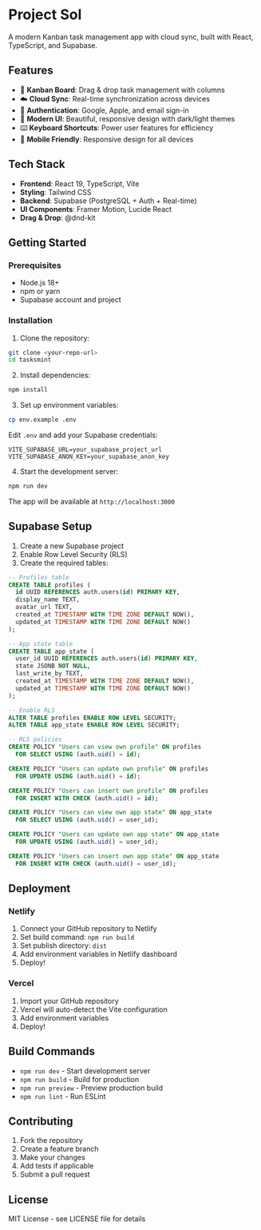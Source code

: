 # Project Sol

A modern Kanban task management app with cloud sync, built with React, TypeScript, and Supabase.

## Features

- 🎯 **Kanban Board**: Drag & drop task management with columns
- ☁️ **Cloud Sync**: Real-time synchronization across devices
- 🔐 **Authentication**: Google, Apple, and email sign-in
- 🎨 **Modern UI**: Beautiful, responsive design with dark/light themes
- ⌨️ **Keyboard Shortcuts**: Power user features for efficiency
- 📱 **Mobile Friendly**: Responsive design for all devices

## Tech Stack

- **Frontend**: React 19, TypeScript, Vite
- **Styling**: Tailwind CSS
- **Backend**: Supabase (PostgreSQL + Auth + Real-time)
- **UI Components**: Framer Motion, Lucide React
- **Drag & Drop**: @dnd-kit

## Getting Started

### Prerequisites

- Node.js 18+ 
- npm or yarn
- Supabase account and project

### Installation

1. Clone the repository:
```bash
git clone <your-repo-url>
cd tasksmint
```

2. Install dependencies:
```bash
npm install
```

3. Set up environment variables:
```bash
cp env.example .env
```

Edit `.env` and add your Supabase credentials:
```env
VITE_SUPABASE_URL=your_supabase_project_url
VITE_SUPABASE_ANON_KEY=your_supabase_anon_key
```

4. Start the development server:
```bash
npm run dev
```

The app will be available at `http://localhost:3000`

## Supabase Setup

1. Create a new Supabase project
2. Enable Row Level Security (RLS)
3. Create the required tables:

```sql
-- Profiles table
CREATE TABLE profiles (
  id UUID REFERENCES auth.users(id) PRIMARY KEY,
  display_name TEXT,
  avatar_url TEXT,
  created_at TIMESTAMP WITH TIME ZONE DEFAULT NOW(),
  updated_at TIMESTAMP WITH TIME ZONE DEFAULT NOW()
);

-- App state table
CREATE TABLE app_state (
  user_id UUID REFERENCES auth.users(id) PRIMARY KEY,
  state JSONB NOT NULL,
  last_write_by TEXT,
  created_at TIMESTAMP WITH TIME ZONE DEFAULT NOW(),
  updated_at TIMESTAMP WITH TIME ZONE DEFAULT NOW()
);

-- Enable RLS
ALTER TABLE profiles ENABLE ROW LEVEL SECURITY;
ALTER TABLE app_state ENABLE ROW LEVEL SECURITY;

-- RLS policies
CREATE POLICY "Users can view own profile" ON profiles
  FOR SELECT USING (auth.uid() = id);

CREATE POLICY "Users can update own profile" ON profiles
  FOR UPDATE USING (auth.uid() = id);

CREATE POLICY "Users can insert own profile" ON profiles
  FOR INSERT WITH CHECK (auth.uid() = id);

CREATE POLICY "Users can view own app state" ON app_state
  FOR SELECT USING (auth.uid() = user_id);

CREATE POLICY "Users can update own app state" ON app_state
  FOR UPDATE USING (auth.uid() = user_id);

CREATE POLICY "Users can insert own app state" ON app_state
  FOR INSERT WITH CHECK (auth.uid() = user_id);
```

## Deployment

### Netlify

1. Connect your GitHub repository to Netlify
2. Set build command: `npm run build`
3. Set publish directory: `dist`
4. Add environment variables in Netlify dashboard
5. Deploy!

### Vercel

1. Import your GitHub repository
2. Vercel will auto-detect the Vite configuration
3. Add environment variables
4. Deploy!

## Build Commands

- `npm run dev` - Start development server
- `npm run build` - Build for production
- `npm run preview` - Preview production build
- `npm run lint` - Run ESLint

## Contributing

1. Fork the repository
2. Create a feature branch
3. Make your changes
4. Add tests if applicable
5. Submit a pull request

## License

MIT License - see LICENSE file for details
